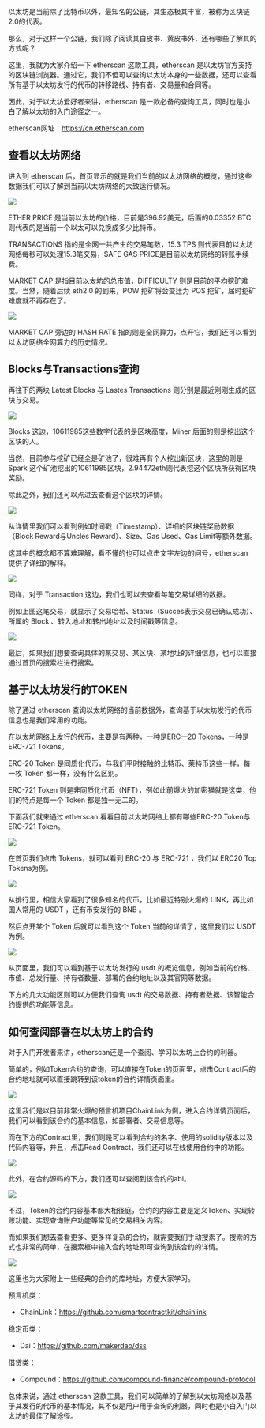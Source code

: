 以太坊是当前除了比特币以外，最知名的公链，其生态极其丰富，被称为区块链2.0的代表。

那么，对于这样一个公链，我们除了阅读其白皮书、黄皮书外，还有哪些了解其的方式呢？

这里，我就为大家介绍一下 etherscan 这款工具，etherscan 是以太坊官方支持的区块链浏览器。通过它，我们不但可以查询以太坊本身的一些数据，还可以查看所有基于以太坊发行的代币的转移路线、持有者、交易量和合同等。

因此，对于以太坊爱好者来讲，etherscan 是一款必备的查询工具，同时也是小白了解以太坊的入门途径之一。

etherscan网址：https://cn.etherscan.com

## 查看以太坊网络

进入到 etherscan 后，首页显示的就是我们当前的以太坊网络的概览，通过这些数据我们可以了解到当前以太坊网络的大致运行情况。

![](./1.png)

ETHER PRICE 是当前以太坊的价格，目前是396.92美元，后面的0.03352 BTC 则代表的是当前一个以太可以兑换成多少比特币。

TRANSACTIONS 指的是全网一共产生的交易笔数，15.3 TPS 则代表目前以太坊网络每秒可以处理15.3笔交易，SAFE GAS PRICE是目前以太坊网络的转账手续费。

MARKET CAP 是指目前以太坊的总市值，DIFFICULTY 则是目前的平均挖矿难度。当然，随着后续 eth2.0 的到来，POW 挖矿将会变迁为 POS 挖矿，届时挖矿难度就不再存在了。

![](./2.png)

MARKET CAP 旁边的 HASH RATE 指的则是全网算力，点开它，我们还可以看到以太坊网络全网算力的历史情况。

## Blocks与Transactions查询

再往下的两块 Latest Blocks 与 Lastes Transactions 则分别是最近刚刚生成的区块与交易。

![](./3(0).png)

Blocks 这边，10611985这些数字代表的是区块高度，Miner 后面的则是挖出这个区块的人。

当然，目前参与挖矿已经全是矿池了，很难再有个人挖出新区块，这里的则是 Spark 这个矿池挖出的10611985区块，2.94472eth则代表挖这个区块所获得区块奖励。

除此之外，我们还可以点进去查看这个区块的详情。

![](./3.png)

从详情里我们可以看到例如时间戳（Timestamp）、详细的区块链奖励数据（Block Reward与Uncles Reward）、Size、Gas Used、Gas Limit等额外数据。

这其中的概念都不算难理解，看不懂的也可以点击文字左边的问号，etherscan 提供了详细的解释。

![](./4.png)

同样，对于 Transaction 这边，我们也可以去查看每笔交易详细的数据。

例如上图这笔交易，就显示了交易哈希、Status（Succes表示交易已确认成功）、所属的 Block 、转入地址和转出地址以及时间戳等信息。

![](./5.png)

最后，如果我们想要查询具体的某交易、某区块、某地址的详细信息，也可以直接通过首页的搜索栏进行搜索。

## 基于以太坊发行的TOKEN

除了通过 etherscan 查询以太坊网络的当前数据外，查询基于以太坊发行的代币信息也是我们常用的功能。

在以太坊网络上发行的代币，主要是有两种，一种是ERC—20 Tokens，一种是ERC-721 Tokens。

ERC-20 Token 是同质化代币，与我们平时接触的比特币、莱特币这些一样，每一枚 Token 都一样，没有什么区别。

ERC-721 Token 则是非同质化代币（NFT），例如此前爆火的加密猫就是这类，他们的特点是每一个 Token 都是独一无二的。

下面我们就来通过 etherscan 看看目前以太坊网络上都有哪些ERC-20 Token与ERC-721 Token。

![](./6.png)

在首页我们点击 Tokens，就可以看到 ERC-20 与 ERC-721 ，我们以 ERC20 Top Tokens为例。

![](./7.png)

从排行里，相信大家看到了很多知名的代币，比如最近特别火爆的 LINK，再比如国人常用的 USDT ，还有币安发行的 BNB 。

然后点开某个 Token 后就可以看到这个 Token 当前的详情了，这里我们以 USDT 为例。

![](./8.png)

从页面里，我们可以看到基于以太坊发行的 usdt 的概览信息，例如当前的价格、市值、总发行量、持有者数量、部署的合约地址以及其官网等数据。

下方的几大功能区则可以方便我们查询 usdt 的交易数据、持有者数据、该智能合约提供的功能等信息。

## 如何查阅部署在以太坊上的合约

对于入门开发者来讲，etherscan还是一个查阅、学习以太坊上合约的利器。

简单的，例如Token合约的查询，可以直接在Token的页面里，点击Contract后的合约地址就可以直接跳转到该token的合约详情页面里。

![](./9.png)

这里我们是以目前非常火爆的预言机项目ChainLink为例，进入合约详情页面后，我们可以看到该合约的基本信息，如部署者、交易信息等。

而在下方的Contract里，我们则是可以看到合约的名字、使用的solidity版本以及代码内容等，并且，点击Read Contract，我们还可以在线使用合约中的功能。

![](./10.png)

此外，在合约源码的下方，我们还可以查阅到该合约的abi。

![](./12.png)

不过，Token的合约内容基本都大相径庭，合约的内容主要是定义Token、实现转账功能、实现查询账户功能等常见的交易相关内容。

而如果我们想去查看更多、更多样复杂的合约，就需要我们手动搜素了。搜索的方式也非常的简单，在搜索框中输入合约地址即可查询到该合约的详情。

![](./11.png)

这里也为大家附上一些经典的合约的库地址，方便大家学习。

预言机类：
- ChainLink：https://github.com/smartcontractkit/chainlink

稳定币类：
- Dai：https://github.com/makerdao/dss

借贷类：
- Compound：https://github.com/compound-finance/compound-protocol


总体来说，通过 etherscan 这款工具，我们可以简单的了解到以太坊网络以及基于其发行的代币的基本情况，其不仅是用户用于查询的利器，同时也是小白入门以太坊的最佳了解途径。

